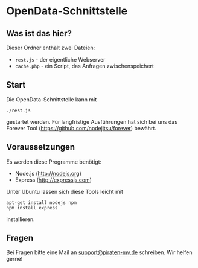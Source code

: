 OpenData-Schnittstelle
======================

Was ist das hier?
-----------------

Dieser Ordner enthält zwei Dateien:

- `rest.js` - der eigentliche Webserver
- `cache.php` - ein Script, das Anfragen zwischenspeichert


Start
-----

Die OpenData-Schnittstelle kann mit

    ./rest.js

gestartet werden. Für langfristige Ausführungen hat sich bei uns das Forever Tool (https://github.com/nodejitsu/forever) bewährt.


Voraussetzungen
---------------

Es werden diese Programme benötigt:

- Node.js (http://nodejs.org) 
- Express (http://expressjs.com)

Unter Ubuntu lassen sich diese Tools leicht mit

    apt-get install nodejs npm
    npm install express

installieren.


Fragen
------

Bei Fragen bitte eine Mail an support@piraten-mv.de schreiben. Wir helfen gerne!
